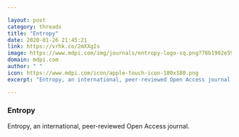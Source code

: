 ```yaml
---

layout: post
category: threads
title: "Entropy"
date: 2020-01-26 21:45:21
link: https://vrhk.co/2mXXgIs
image: https://www.mdpi.com/img/journals/entropy-logo-sq.png?78b1902e596e9c35
domain: mdpi.com
author: " "
icon: https://www.mdpi.com/icon/apple-touch-icon-180x180.png
excerpt: "Entropy, an international, peer-reviewed Open Access journal."

---
```


### Entropy

Entropy, an international, peer-reviewed Open Access journal.